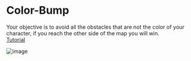 # Color-Bump
Your objective is to avoid all the obstacles that are not the color of your character, if you reach the other side of the map you will win.<br />
[Tutorial](https://youtu.be/tKAnzwMg970)

![image](https://user-images.githubusercontent.com/68016784/163652136-f203e13c-e33a-4aff-902f-a24152f716d8.png)
